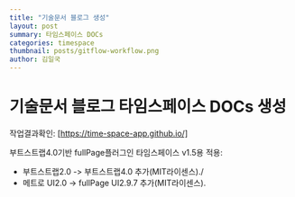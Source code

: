 ```yaml
---
title: "기술문서 블로그 생성"
layout: post
summary: 타임스페이스 DOCs
categories: timespace
thumbnail: posts/gitflow-workflow.png
author: 김일국
---
```


# 기술문서 블로그 타임스페이스 DOCs 생성

작업결과확인: <a href="https://time-space-app.github.io/" target="_blank">[https://time-space-app.github.io/]</a>

부트스트랩4.0기반 fullPage플러그인 타임스페이스 v1.5용 적용:
<ul>
 <li>부트스트랩2.0 -> 부트스트랩4.0 추가(MIT라이센스)./</li>
 <li>메트로 UI2.0 -> fullPage UI2.9.7 추가(MIT라이센스).</li>
</ul>